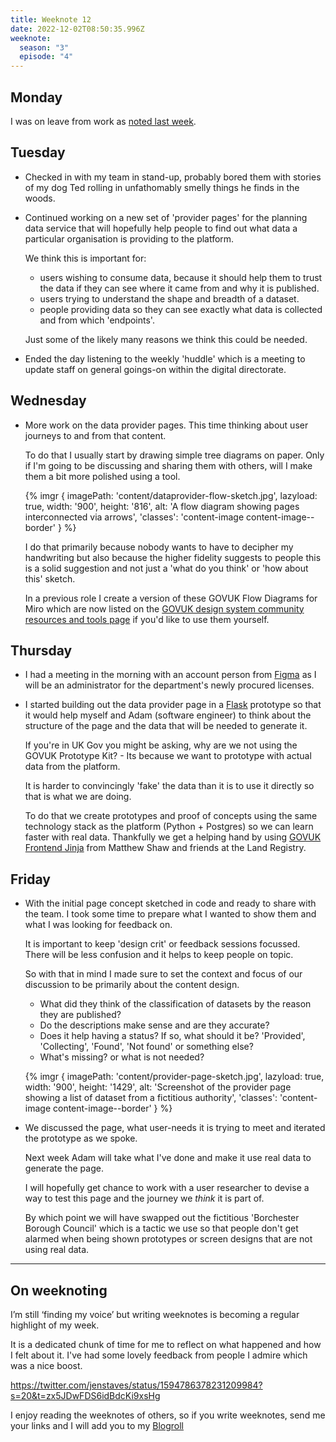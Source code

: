 ```yaml
---
title: Weeknote 12
date: 2022-12-02T08:50:35.996Z
weeknote:
  season: "3"
  episode: "4"
---
```


## Monday

I was on leave from work as [noted last week](/weeknotes/s03e03/).

## Tuesday

- Checked in with my team in stand-up, probably bored them with stories of my dog Ted rolling in unfathomably smelly things he finds in the woods.
- Continued working on a new set of 'provider pages' for the planning data service that will hopefully help people to find out what data a particular organisation is providing to the platform.

  We think this is important for:
  - users wishing to consume data, because it should help them to trust the data if they can see where it came from and why it is published.
  - users trying to understand the shape and breadth of a dataset.
  - people providing data so they can see exactly what data is collected and from which 'endpoints'.

  Just some of the likely many reasons we think this could be needed.

- Ended the day listening to the weekly 'huddle' which is a meeting to update staff on general goings-on within the digital directorate.

## Wednesday

- More work on the data provider pages. This time thinking about user journeys to and from that content.

  To do that I usually start by drawing simple tree diagrams on paper. Only if I'm going to be discussing and sharing them with others, will I make them a bit more polished using a tool.

  {% imgr { imagePath: 'content/dataprovider-flow-sketch.jpg', lazyload: true, width: '900', height: '816', alt: 'A flow diagram showing pages interconnected via arrows', 'classes': 'content-image content-image--border' } %}

  I do that primarily because nobody wants to have to decipher my handwriting but also because the higher fidelity suggests to people this is a solid suggestion and not just a 'what do you think' or 'how about this' sketch.

  In a previous role I create a version of these GOVUK Flow Diagrams for Miro which are now listed on the [GOVUK design system community resources and tools page](https://design-system.service.gov.uk/community/resources-and-tools/) if you'd like to use them yourself.

## Thursday

- I had a meeting in the morning with an account person from [Figma](https://figma.com) as I will be an administrator for the department's newly procured licenses.

- I started building out the data provider page in a [Flask](https://flask.palletsprojects.com/en/2.2.x/) prototype so that it would help myself and Adam (software engineer) to think about the structure of the page and the data that will be needed to generate it.

  If you're in UK Gov you might be asking, why are we not using the GOVUK Prototype Kit? - Its because we want to prototype with actual data from the platform.

  It is harder to convincingly 'fake' the data than it is to use it directly so that is what we are doing.

  To do that we create prototypes and proof of concepts using the same technology stack as the platform (Python + Postgres) so we can learn faster with real data. Thankfully we get a helping hand by using [GOVUK Frontend Jinja](https://github.com/LandRegistry/govuk-frontend-jinja) from Matthew Shaw and friends at the Land Registry.

## Friday

- With the initial page concept sketched in code and ready to share with the team. I took some time to prepare what I wanted to show them and what I was looking for feedback on.

  It is important to keep 'design crit' or feedback sessions focussed. There will be less confusion and it helps to keep people on topic.

  So with that in mind I made sure to set the context and focus of our discussion to be primarily about the content design.

  - What did they think of the classification of datasets by the reason they are published?
  - Do the descriptions make sense and are they accurate?
  - Does it help having a status? If so, what should it be? 'Provided', 'Collecting', 'Found', 'Not found' or something else?
  - What's missing? or what is not needed?

  {% imgr { imagePath: 'content/provider-page-sketch.jpg', lazyload: true, width: '900', height: '1429', alt: 'Screenshot of the provider page showing a list of dataset from a fictitious authority', 'classes': 'content-image content-image--border' } %}

- We discussed the page, what user-needs it is trying to meet and iterated the prototype as we spoke.

  Next week Adam will take what I've done and make it use real data to generate the page.

  I will hopefully get chance to work with a user researcher to devise a way to test this page and the journey we *think* it is part of.

  By which point we will have swapped out the fictitious 'Borchester Borough Council' which is a tactic we use so that people don't get alarmed when being shown prototypes or screen designs that are not using real data.

---

## On weeknoting
I’m still ‘finding my voice’ but writing weeknotes is becoming a regular highlight of my week.

It is a dedicated chunk of time for me to reflect on what happened and how I felt about it. I've had some lovely feedback from people I admire which was a nice boost.

https://twitter.com/jenstaves/status/1594786378231209984?s=20&t=zx5JDwFDS6idBdcKi9xsHg

I enjoy reading the weeknotes of others, so if you write weeknotes, send me your links and I will add you to my [Blogroll](/blogroll)
